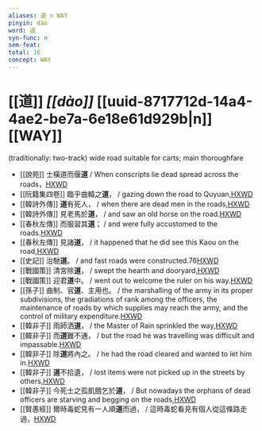 ```yaml
---
aliases: 道 n WAY
pinyin: dào
word: 道
syn-func: n
sem-feat: 
total: 16
concept: WAY 
---
```

# [[道]] *[[dào]]*  [[uuid-8717712d-14a4-4ae2-be7a-6e18e61d929b|n]] [[WAY]]
(traditionally: two-track) wide road suitable for carts; main thoroughfare
 - [[說苑]] 士橫道而偃**道** / When conscripts lie dead spread across the roads，[HXWD](https://hxwd.org/textview.html?location=CH1a0907_CHANT_016-9a.2)
 - [[阮籍集四卷]] 臨乎曲轅之**道**， / gazing down the road to Quyuan,[HXWD](https://hxwd.org/textview.html?location=CH2b1558_CHANT_003-31a.12)
 - [[韓詩外傳]] **道**有死人， / when there are dead men in the roads,[HXWD](https://hxwd.org/textview.html?location=KR1c0066_tls_002-6a.31)
 - [[韓詩外傳]] 見老馬於**道**， / and saw an old horse on the road.[HXWD](https://hxwd.org/textview.html?location=KR1c0066_tls_008-32a.3)
 - [[春秋左傳]] 而服習其**道**； / and were fully accustomed to the roads.[HXWD](https://hxwd.org/textview.html?location=KR1e0001_tls_005-236a.24)
 - [[春秋左傳]] 見諸**道**， / it happened that he did see this Kaou on the road,[HXWD](https://hxwd.org/textview.html?location=KR1e0001_tls_009-406a.13)
 - [[史記]] 治馳**道**。 / and fast roads were constructed.76[HXWD](https://hxwd.org/textview.html?location=KR2a0001_tls_006-276a.15)
 - [[戰國策]] 清宮除**道**， / swept the hearth and dooryard,[HXWD](https://hxwd.org/textview.html?location=KR2e0003_tls_047-7a.5)
 - [[戰國策]] 迎君**道**中。 / went out to welcome the ruler on his way.[HXWD](https://hxwd.org/textview.html?location=KR2e0003_tls_148-6a.8)
 - [[孫子]] 曲制、官**道**、主用也。 / the marshalling of the army in its proper subdivisions, the gradiations of rank among the officers, the maintenance of roads by which supplies may reach the army, and the control of military expenditure.[HXWD](https://hxwd.org/textview.html?location=KR3b0003_tls_001-2a.22)
 - [[韓非子]] 雨師洒**道**， / the Master of Rain sprinkled the way,[HXWD](https://hxwd.org/textview.html?location=KR3c0005_tls_010-40a.4)
 - [[韓非子]] 而**道**難不通， / but the road he was travelling was difficult and impassable.[HXWD](https://hxwd.org/textview.html?location=KR3c0005_tls_023-47a.3)
 - [[韓非子]] 除**道**將內之。 / he had the road cleared and wanted to let him in.[HXWD](https://hxwd.org/textview.html?location=KR3c0005_tls_023-47a.6)
 - [[韓非子]] **道**不拾遺， / lost items were not picked up in the streets by others,[HXWD](https://hxwd.org/textview.html?location=KR3c0005_tls_032-114a.7)
 - [[韓非子]] 今死士之孤飢餓乞於**道**， / But nowadays the orphans of dead officers are starving and begging on the roads,[HXWD](https://hxwd.org/textview.html?location=KR3c0005_tls_045-18a.5)
 - [[賢愚經]] 爾時毒蛇見有一人順**道**而過， / 這時毒蛇看見有個人從這條路走過，[HXWD](https://hxwd.org/textview.html?location=KR6b0059_T_003-0369b.44)